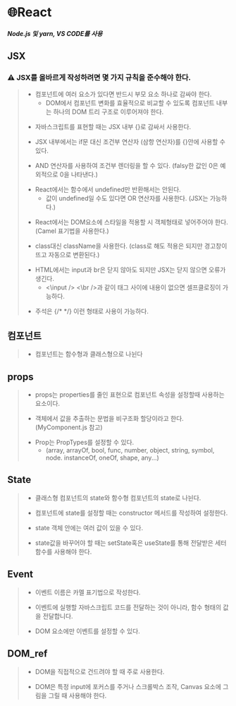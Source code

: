 # 🌐React


##### Node.js 및 yarn, VS CODE를 사용

## JSX
### ⚠ JSX를 올바르게 작성하려면 몇 가지 규칙을 준수해야 한다.
> + 컴포넌트에 여러 요소가 있다면 반드시 부모 요소 하나로 감싸야 한다. 
>    + DOM에서 컴포넌트 변화를 효율적으로 비교할 수 있도록 컴포넌트 내부는 하나의 DOM 트리 구조로 이루어져야 한다.
> * 자바스크립트를 표현할 때는 JSX 내부 {}로 감싸서 사용한다. 
> - JSX 내부에서는 if문 대신 조건부 연산자 (삼항 연산자)를 {}안에 사용할 수 있다.
> + AND 연산자를 사용하여 조건부 렌더링을 할 수 있다. (falsy한 값인 0은 예외적으로 0을 나타낸다.)
> * React에서는 함수에서 undefined만 반환해서는 안된다. 
>    * 값이 undefined일 수도 있다면 OR 연산자를 사용한다. (JSX는 가능하다.)
> - React에서는 DOM요소에 스타일을 적용할 시 객체형태로 넣어주어야 한다. (Camel 표기법을 사용한다.)
> + class대신 className을 사용한다. (class로 해도 적용은 되지만 경고창이 뜨고 자동으로 변환된다.)
> * HTML에서는 input과 br은 닫지 않아도 되지만 JSX는 닫지 않으면 오류가 생긴다. 
>    * <\input /> <\br />과 같이 태그 사이에 내용이 없으면 셀프클로징이 가능하다.
> - 주석은 {/*  */} 이런 형태로 사용이 가능하다.


## 컴포넌트
> + 컴포넌트는 함수형과 클래스형으로 나뉜다

## props
> + props는 properties를 줄인 표현으로 컴포넌트 속성을 설정할때 사용하는 요소이다.
> - 객체에서 값을 추출하는 문법을 비구조화 할당이라고 한다. (MyComponent.js 참고)
> * Prop는 PropTypes를 설정할 수 있다.
>   * (array, arrayOf, bool, func, number, object, string, symbol, node. instanceOf, oneOf, shape, any...)

## State
> + 클래스형 컴포넌트의 state와 함수형 컴포넌트의 state로 나뉜다.
> - 컴포넌트에 state를 설정할 때는 constructor 메서드를 작성하여 설정한다.
> * state 객체 안에는 여러 값이 있을 수 있다.
> + state값을 바꾸어야 할 때는 setState혹은 useState를 통해 전달받은 세터함수를 사용해야 한다.

## Event
> + 이벤트 이름은 카멜 표기법으로 작성한다.
> - 이벤트에 실행할 자바스크립트 코드를 전달하는 것이 아니라, 함수 형태의 값을 전달합니다.
> * DOM 요소에만 이벤트를 설정할 수 있다.

## DOM_ref
> + DOM을 직접적으로 건드려야 할 때 주로 사용한다.
> - DOM은 특정 input에 포커스를 주거나 스크롤박스 조작, Canvas 요소에 그림을 그릴 때 사용해야 한다.